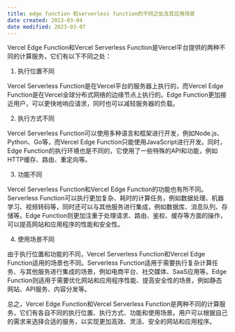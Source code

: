```yaml
---
title: edge function 和serverless function的不同之处及其应用场景
date created: 2023-03-04
date modified: 2023-03-07
---
```


Vercel Edge Function和Vercel Serverless Function是Vercel平台提供的两种不同的计算服务，它们有以下不同之处：

1. 执行位置不同

Vercel Serverless Function是在Vercel平台的服务器上执行的，而Vercel Edge Function是在Vercel全球分布式网络的边缘节点上执行的。Edge Function更加接近用户，可以更快地响应请求，同时也可以减轻服务器的负载。

2. 执行方式不同

Vercel Serverless Function可以使用多种语言和框架进行开发，例如Node.js、Python、Go等，而Vercel Edge Function只能使用JavaScript进行开发。同时，Edge Function的执行环境也是不同的，它使用了一些特殊的API和功能，例如HTTP缓存、路由、重定向等。

3. 功能不同

Vercel Serverless Function和Vercel Edge Function的功能也有所不同。Serverless Function可以执行更加复杂、耗时的计算任务，例如数据处理、机器学习、视频转码等，同时还可以与其他服务进行集成，例如数据库、消息队列、存储等。Edge Function则更加注重于处理请求、路由、鉴权、缓存等方面的操作，可以提高网站和应用程序的性能和安全性。

4. 使用场景不同

由于执行位置和功能的不同，Vercel Serverless Function和Vercel Edge Function适用的场景也不同。Serverless Function适用于需要执行复杂计算任务、与其他服务进行集成的场景，例如电商平台、社交媒体、SaaS应用等。Edge Function则适用于需要优化网站和应用程序性能、提高安全性的场景，例如静态网站、API服务、内容分发等。

总之，Vercel Edge Function和Vercel Serverless Function是两种不同的计算服务，它们有各自不同的执行位置、执行方式、功能和使用场景。用户可以根据自己的需求来选择合适的服务，以实现更加高效、灵活、安全的网站和应用程序。
